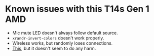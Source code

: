 # Known issues with this T14s Gen 1 AMD

- Mic mute LED doesn't always follow default source.
- `xrandr-invert-colors` doesn't work properly.
- Wireless works, but randomly loses connections.
- [This](https://forums.lenovo.com/t5/Other-Linux-Discussions/I2C-error-after-upgrading-ThinkPad-T14-AMD-to-1-36-BIOS/m-p/5119910), but it doesn't seem to do any harm.
